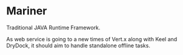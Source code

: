 # Mariner

Traditional JAVA Runtime Framework.

As web service is going to a new times of Vert.x along with Keel and DryDock,
it should aim to handle standalone offline tasks.